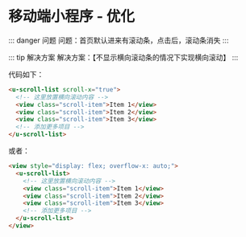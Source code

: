 # 移动端小程序 - 优化

::: danger 问题
问题：首页默认进来有滚动条，点击后，滚动条消失
:::

::: tip 解决方案
解决方案：【不显示横向滚动条的情况下实现横向滚动】
:::

代码如下：

```html
<u-scroll-list scroll-x="true">
  <!-- 这里放置横向滚动内容 -->
  <view class="scroll-item">Item 1</view>
  <view class="scroll-item">Item 2</view>
  <view class="scroll-item">Item 3</view>
  <!-- 添加更多项目 -->
</u-scroll-list>
```

或者：

```html
<view style="display: flex; overflow-x: auto;">
  <u-scroll-list>
    <!-- 这里放置横向滚动内容 -->
    <view class="scroll-item">Item 1</view>
    <view class="scroll-item">Item 2</view>
    <view class="scroll-item">Item 3</view>
    <!-- 添加更多项目 -->
  </u-scroll-list>
</view>
```
